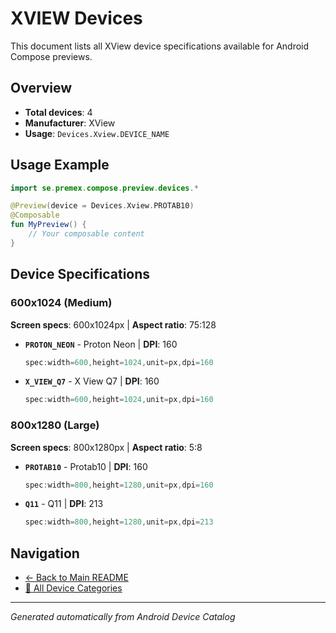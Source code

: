 # XVIEW Devices

This document lists all XView device specifications available for Android Compose previews.

## Overview

- **Total devices**: 4
- **Manufacturer**: XView
- **Usage**: `Devices.Xview.DEVICE_NAME`

## Usage Example

```kotlin
import se.premex.compose.preview.devices.*

@Preview(device = Devices.Xview.PROTAB10)
@Composable
fun MyPreview() {
    // Your composable content
}
```

## Device Specifications

### 600x1024 (Medium)

**Screen specs**: 600x1024px | **Aspect ratio**: 75:128

- **`PROTON_NEON`** - Proton Neon | **DPI**: 160
  ```kotlin
  spec:width=600,height=1024,unit=px,dpi=160
  ```

- **`X_VIEW_Q7`** - X View Q7 | **DPI**: 160
  ```kotlin
  spec:width=600,height=1024,unit=px,dpi=160
  ```

### 800x1280 (Large)

**Screen specs**: 800x1280px | **Aspect ratio**: 5:8

- **`PROTAB10`** - Protab10 | **DPI**: 160
  ```kotlin
  spec:width=800,height=1280,unit=px,dpi=160
  ```

- **`Q11`** - Q11 | **DPI**: 213
  ```kotlin
  spec:width=800,height=1280,unit=px,dpi=213
  ```

## Navigation

- [← Back to Main README](../../README.md)
- [📱 All Device Categories](../README.md)

---
*Generated automatically from Android Device Catalog*

